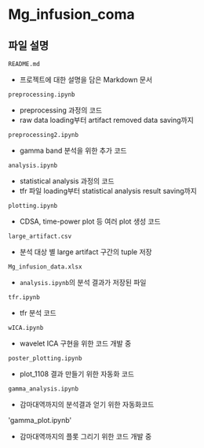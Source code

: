 # Mg_infusion_coma
## 파일 설명
`README.md`
- 프로젝트에 대한 설명을 담은 Markdown 문서

`preprocessing.ipynb`
- preprocessing 과정의 코드
- raw data loading부터 artifact removed data saving까지

`preprocessing2.ipynb`
- gamma band 분석을 위한 추가 코드

`analysis.ipynb`
- statistical analysis 과정의 코드
- tfr 파일 loading부터 statistical analysis result saving까지

`plotting.ipynb`
- CDSA, time-power plot 등 여러 plot 생성 코드

`large_artifact.csv`
- 분석 대상 별 large artifact 구간의 tuple 저장

`Mg_infusion_data.xlsx`
- `analysis.ipynb`의 분석 결과가 저장된 파일

`tfr.ipynb`
- tfr 분석 코드

`wICA.ipynb`
- wavelet ICA 구현을 위한 코드 개발 중

`poster_plotting.ipynb`
- plot_1108 결과 만들기 위한 자동화 코드

`gamma_analysis.ipynb`
- 감마대역까지의 분석결과 얻기 위한 자동화코드

'gamma_plot.ipynb'
- 감마대역까지의 플롯 그리기 위한 코드 개발 중
